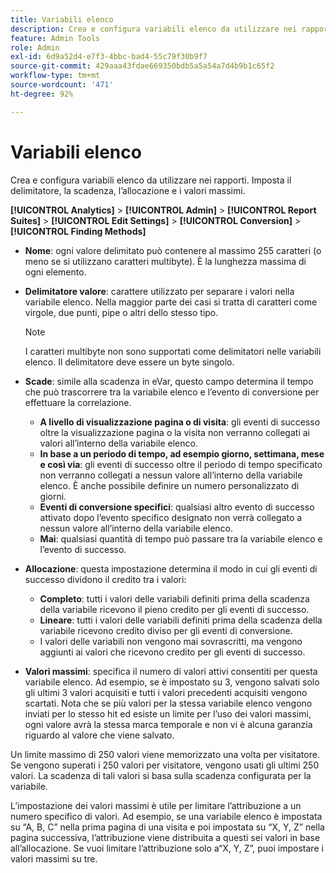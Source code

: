 ```yaml
---
title: Variabili elenco
description: Crea e configura variabili elenco da utilizzare nei rapporti.
feature: Admin Tools
role: Admin
exl-id: 6d9a52d4-e7f3-4bbc-bad4-55c79f30b9f7
source-git-commit: 429aaa43fdae669350bdb5a5a54a7d4b9b1c65f2
workflow-type: tm+mt
source-wordcount: '471'
ht-degree: 92%

---
```


# Variabili elenco

Crea e configura variabili elenco da utilizzare nei rapporti. Imposta il delimitatore, la scadenza, l’allocazione e i valori massimi.

**[!UICONTROL Analytics]** > **[!UICONTROL Admin]** > **[!UICONTROL Report Suites]** > **[!UICONTROL Edit Settings]** > **[!UICONTROL Conversion]** > **[!UICONTROL Finding Methods]**

* **Nome**: ogni valore delimitato può contenere al massimo 255 caratteri (o meno se si utilizzano caratteri multibyte). È la lunghezza massima di ogni elemento.
* **Delimitatore valore**: carattere utilizzato per separare i valori nella variabile elenco. Nella maggior parte dei casi si tratta di caratteri come virgole, due punti, pipe o altri dello stesso tipo.

  >[!NOTE]
  >
  >I caratteri multibyte non sono supportati come delimitatori nelle variabili elenco. Il delimitatore deve essere un byte singolo.

* **Scade**: simile alla scadenza in eVar, questo campo determina il tempo che può trascorrere tra la variabile elenco e l’evento di conversione per effettuare la correlazione.
   * **A livello di visualizzazione pagina o di visita**: gli eventi di successo oltre la visualizzazione pagina o la visita non verranno collegati ai valori all’interno della variabile elenco.
   * **In base a un periodo di tempo, ad esempio giorno, settimana, mese e così via**: gli eventi di successo oltre il periodo di tempo specificato non verranno collegati a nessun valore all’interno della variabile elenco. È anche possibile definire un numero personalizzato di giorni.
   * **Eventi di conversione specifici**: qualsiasi altro evento di successo attivato dopo l’evento specifico designato non verrà collegato a nessun valore all’interno della variabile elenco.
   * **Mai**: qualsiasi quantità di tempo può passare tra la variabile elenco e l’evento di successo.

* **Allocazione**: questa impostazione determina il modo in cui gli eventi di successo dividono il credito tra i valori:
   * **Completo**: tutti i valori delle variabili definiti prima della scadenza della variabile ricevono il pieno credito per gli eventi di successo.
   * **Lineare**: tutti i valori delle variabili definiti prima della scadenza della variabile ricevono credito diviso per gli eventi di conversione.
   * I valori delle variabili non vengono mai sovrascritti, ma vengono aggiunti ai valori che ricevono credito per gli eventi di successo.

* **Valori massimi**: specifica il numero di valori attivi consentiti per questa variabile elenco. Ad esempio, se è impostato su 3, vengono salvati solo gli ultimi 3 valori acquisiti e tutti i valori precedenti acquisiti vengono scartati. Nota che se più valori per la stessa variabile elenco vengono inviati per lo stesso hit ed esiste un limite per l’uso dei valori massimi, ogni valore avrà la stessa marca temporale e non vi è alcuna garanzia riguardo al valore che viene salvato.

Un limite massimo di 250 valori viene memorizzato una volta per visitatore. Se vengono superati i 250 valori per visitatore, vengono usati gli ultimi 250 valori. La scadenza di tali valori si basa sulla scadenza configurata per la variabile.

L’impostazione dei valori massimi è utile per limitare l’attribuzione a un numero specifico di valori. Ad esempio, se una variabile elenco è impostata su “A, B, C” nella prima pagina di una visita e poi impostata su “X, Y, Z” nella pagina successiva, l’attribuzione viene distribuita a questi sei valori in base all’allocazione. Se vuoi limitare l’attribuzione solo a“X, Y, Z”, puoi impostare i valori massimi su tre.

